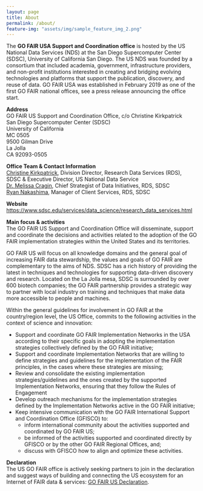 ```yaml
---
layout: page
title: About
permalink: /about/
feature-img: "assets/img/sample_feature_img_2.png"
---
```


<p>The <strong>GO FAIR USA Support and Coordination office</strong> is hosted by the US National Data Services (NDS) at the San Diego Supercomputer Center (SDSC), University of California San Diego. The US NDS was founded by a consortium that included academia, government, infrastructure providers, and non-profit institutions interested in creating and bridging evolving technologies and platforms that support the publication, discovery, and reuse of data. GO FAIR USA was established in February 2019 as one of the first GO FAIR national offices, see a press release announcing the office start.</p>
<p><strong>Address</strong><br />
GO FAIR US Support and Coordination Office, c/o Christine Kirkpatrick<br />
San Diego Supercomputer Center (SDSC)<br />
University of California<br />
MC 0505<br />
9500 Gilman Drive<br />
La Jolla<br />
CA 92093-0505</p>
<p><strong>Office Team &amp; Contact Information</strong><br />
<a href="mailto:christine@sdsc.edu">Christine Kirkpatrick</a>, Division Director, Research Data Services (RDS), SDSC &amp; Executive Director, US National Data Service<br />
<a href="mailto:mcragin@sdsc.edu">Dr. Melissa Cragin</a>, Chief Strategist of Data Initiatives, RDS, SDSC<br />
<a href="mailto:ranakashima@sdsc.edu">Ryan Nakashima</a>, Manager of Client Services, RDS, SDSC</p>
<p><strong>Website</strong><br />
<a href="https://www.sdsc.edu/services/data_science/research_data_services.html" target="_blank" rel="noopener noreferrer">https://www.sdsc.edu/services/data_science/research_data_services.html</a></p>
<p><strong>Main focus &amp; activities</strong><br />
The GO FAIR US Support and Coordination Office will disseminate, support and coordinate the decisions and activities related to the adoption of the GO FAIR implementation strategies within the United States and its territories.</p>
<p>GO FAIR US will focus on all knowledge domains and the general goal of increasing FAIR data stewardship, the values and goals of GO FAIR are complementary to the aims of NDS. SDSC has a rich history of providing the latest in techniques and technologies for supporting data-driven discovery and research. Located on the La Jolla mesa, SDSC is surrounded by over 600 biotech companies; the GO FAIR partnership provides a strategic way to partner with local industry on training and techniques that make data more accessible to people and machines.</p>
<p>Within the general guidelines for involvement in GO FAIR at the country/region level, the US Office, commits to the following activities in the context of science and innovation:</p>
<ul>
<li>Support and coordinate GO FAIR Implementation Networks in the USA according to their specific goals in adopting the implementation strategies collectively defined by the GO FAIR initiative;</li>
<li>Support and coordinate Implementation Networks that are willing to define strategies and guidelines for the implementation of the FAIR principles, in the cases where these strategies are missing;</li>
<li>Review and consolidate the existing implementation strategies/guidelines and the ones created by the supported Implementation Networks, ensuring that they follow the Rules of Engagement</li>
<li>Develop outreach mechanisms for the implementation strategies defined by the Implementation Networks active in the GO FAIR initiative;</li>
<li>Keep intensive communication with the GO FAIR International Support and Coordination Office (GFISCO) to:
<ul>
<li>inform international community about the activities supported and coordinated by GO FAIR US;</li>
<li>be informed of the activities supported and coordinated directly by GFISCO or by the other GO FAIR Regional Offices, and;</li>
<li>discuss with GFISCO how to align and optimize these activities.</li>
</ul>
</li>
</ul>
<p><strong>Declaration</strong><br />
The US GO FAIR office is actively seeking partners to join in the declaration and suggest ways of building and connecting the US ecosystem for an Internet of FAIR data &amp; services: <a href="https://drive.google.com/file/d/1DuKGqH6jpqTQ87iaqTjb0Vb50R1USQz3/view" target="_blank" rel="noopener noreferrer">GO FAIR US Declaration</a>.</p>
